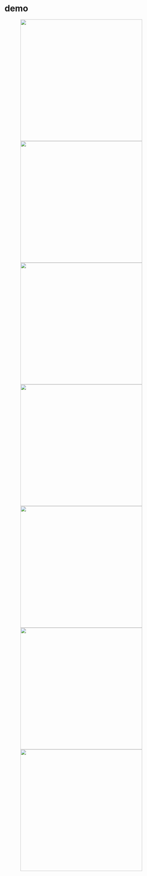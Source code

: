 # demo



<div align="center">
    <img src="https://i.postimg.cc/FKT8x8J4/backoffice.png" width="400px"</img> 
</div>


<div align="center">
    <img src="https://i.postimg.cc/4NXvJdSW/test2.png" width="400px"</img> 
</div>


<div align="center">
    <img src="https://i.postimg.cc/1R7Rz7Wb/test3.png" width="400px"</img> 
</div>



<div align="center">
    <img src="https://i.postimg.cc/wjTSs97V/test4.png" width="400px"</img> 
</div>


<div align="center">
    <img src="https://i.postimg.cc/52hSW3dC/test5.png" width="400px"</img> 
</div>


<div align="center">
    <img src="https://i.postimg.cc/mZ9c0sZ8/test6.png" width="400px"</img> 
</div>



<div align="center">
    <img src="https://i.postimg.cc/9QmYmMrW/test7.png" width="400px"</img> 
</div>




